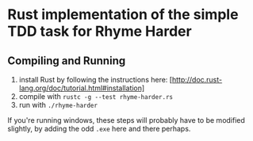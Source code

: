 # Rust implementation of the simple TDD task for Rhyme Harder

## Compiling and Running

1. install Rust by following the instructions here: [http://doc.rust-lang.org/doc/tutorial.html#installation]
2. compile with `rustc -g --test rhyme-harder.rs`
3. run with `./rhyme-harder`

If you're running windows, these steps will probably have to be modified slightly, by adding the odd `.exe` here and there perhaps.